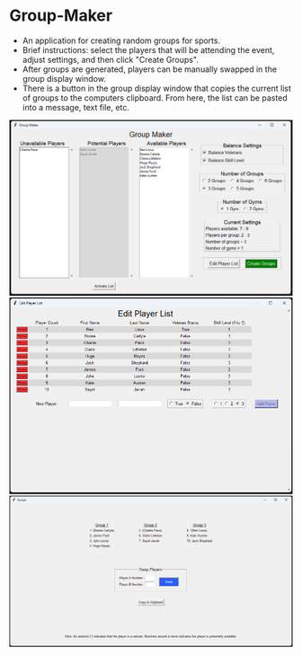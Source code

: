 # Group-Maker
- An application for creating random groups for sports.
- Brief instructions: select the players that will be attending the event, adjust settings, and then click "Create Groups".
- After groups are generated, players can be manually swapped in the group display window.
- There is a button in the group display window that copies the current list of groups to the computers clipboard. From here, the list can be pasted into a message, text file, etc.

![Alt text](images/main-window.png)
![Alt text](images/player-list-window.png)
![Alt text](images/groups-window.png)
